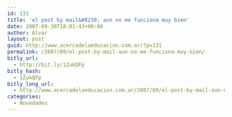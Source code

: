 ```yaml
---
id: 131
title: 'el post by mail&#8230; aun no me funciona muy bien'
date: 2007-09-30T18:01:43+00:00
author: Alvar
layout: post
guid: http://www.acercadelaeducacion.com.ar/?p=131
permalink: /2007/09/el-post-by-mail-aun-no-me-funciona-muy-bien/
bitly_url:
  - http://bit.ly/1ZukQFp
bitly_hash:
  - 1ZukQFp
bitly_long_url:
  - http://www.acercadelaeducacion.com.ar/2007/09/el-post-by-mail-aun-no-me-funciona-muy-bien/
categories:
  - Novedades
---
```

